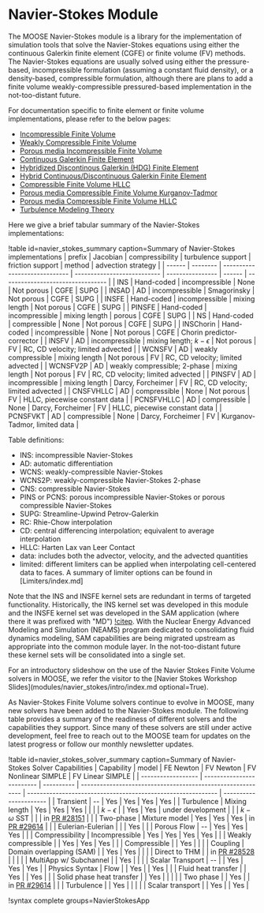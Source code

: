 # Navier-Stokes Module

The MOOSE Navier-Stokes module is a library for the implementation of simulation tools that solve the
Navier-Stokes equations using either the continuous Galerkin finite element
(CGFE) or finite volume (FV) methods. The Navier-Stokes
equations are usually solved using either the pressure-based, incompressible formulation (assuming a
constant fluid density), or a density-based, compressible formulation, although
there are plans to add a finite volume weakly-compressible pressured-based implementation in
the not-too-distant future.

For documentation specific to finite element or finite volume implementations,
please refer to the below pages:

- [Incompressible Finite Volume](insfv.md)
- [Weakly Compressible Finite Volume](wcnsfv.md)
- [Porous media Incompressible Finite Volume](pinsfv.md)
- [Continuous Galerkin Finite Element](navier_stokes/cgfe.md)
- [Hybridized Discontinous Galerkin (HDG) Finite Element](NavierStokesLHDGKernel.md)
- [Hybrid Continuous/Discontinuous Galerkin Finite Element](navier_stokes/hcgdgfe.md)
- [Compressible Finite Volume HLLC](CNSFVHLLCBase.md)
- [Porous media Compressible Finite Volume Kurganov-Tadmor](PCNSFVKT.md)
- [Porous media Compressible Finite Volume HLLC](PCNSFVHLLC.md)
- [Turbulence Modeling Theory](navier_stokes/rans_theory.md)

Here we give a brief tabular summary of the Navier-Stokes implementations:

!table id=navier_stokes_summary caption=Summary of Navier-Stokes implementations
| prefix     | Jacobian   | compressibility               | turbulence support          | friction support  | method | advection strategy                |
| ------     | --------   | ----------------------------- | --------------------------- | ----------------  | ------ | --------------------------------- |
| INS        | Hand-coded | incompressible                | None                        | Not porous        | CGFE   | SUPG                              |
| INSAD      | AD         | incompressible                | Smagorinsky                 | Not porous        | CGFE   | SUPG                              |
| INSFE      | Hand-coded | incompressible                | mixing length               | Not porous        | CGFE   | SUPG                              |
| PINSFE     | Hand-coded | incompressible                | mixing length               | porous            | CGFE   | SUPG                              |
| NS         | Hand-coded | compressible                  | None                        | Not porous        | CGFE   | SUPG                              |
| INSChorin  | Hand-coded | incompressible                | None                        | Not porous        | CGFE   | Chorin predictor-corrector        |
| INSFV      | AD         | incompressible                | mixing length; $k-\epsilon$ | Not porous        | FV     | RC, CD velocity; limited advected |
| WCNSFV     | AD         | weakly compressible           | mixing length               | Not porous        | FV     | RC, CD velocity; limited advected |
| WCNSFV2P   | AD         | weakly compressible; 2-phase  | mixing length               | Not porous        | FV     | RC, CD velocity; limited advected |
| PINSFV     | AD         | incompressible                | mixing length               | Darcy, Forcheimer | FV     | RC, CD velocity; limited advected |
| CNSFVHLLC  | AD         | compressible                  | None                        | Not porous        | FV     | HLLC, piecewise constant data     |
| PCNSFVHLLC | AD         | compressible                  | None                        | Darcy, Forcheimer | FV     | HLLC, piecewise constant data     |
| PCNSFVKT   | AD         | compressible                  | None                        | Darcy, Forcheimer | FV     | Kurganov-Tadmor, limited data     |

Table definitions:

- INS: incompressible Navier-Stokes
- AD: automatic differentiation
- WCNS: weakly-compressible Navier-Stokes
- WCNS2P: weakly-compressible Navier-Stokes 2-phase
- CNS: compressible Navier-Stokes
- PINS or PCNS: porous incompressible Navier-Stokes or porous compressible Navier-Stokes
- SUPG: Streamline-Upwind Petrov-Galerkin
- RC: Rhie-Chow interpolation
- CD: central differencing interpolation; equivalent to average interpolation
- HLLC: Harten Lax van Leer Contact
- data: includes both the advector, velocity, and the advected quantities
- limited: different limiters can be applied when interpolating cell-centered
  data to faces. A summary of limiter options can be found in
  [Limiters/index.md]

Note that the INS and INSFE kernel sets are redundant in terms of targeted
functionality. Historically, the INS kernel set was developed in this module and
the INSFE kernel set was developed in the SAM application (where there it was
prefixed with "MD") [!citep](hu2021sam). With
the Nuclear Energy Advanced Modeling and Simulation (NEAMS) program dedicated
to consolidating fluid dynamics modeling, SAM capabilities are being migrated
upstream as appropriate into the common module layer. In the not-too-distant
future these kernel sets will be consolidated into a single set.

For an introductory slideshow on the use of the Navier Stokes Finite Volume solvers in MOOSE, we refer the visitor to the [Navier Stokes Workshop Slides](modules/navier_stokes/intro/index.md optional=True).

As Navier-Stokes Finite Volume solvers continue to evolve in MOOSE, many new solvers have been added to the Navier-Stokes module. The following table provides a summary of the readiness of different solvers and the capabilities they support. Since many of these solvers are still under active development, feel free to reach out to the MOOSE team for updates on the latest progress or follow our monthly newsletter updates.

!table id=navier_stokes_solver_summary caption=Summary of Navier-Stokes Solver Capabilities
| Capability         | model                     | FE Newton  | FV Newton                                                    | FV Nonlinear SIMPLE                                          | FV Linear SIMPLE       |
| ------------------ | ------------------------- | ---------- | -----------------------------------------------------------  | ------------------------------------------------------------ | ---------------------- |
| Transient          |       --                  | Yes        | Yes                                                          | Yes                                                           | Yes                                                          |
| Turbulence         | Mixing length             | Yes        | Yes                                                          | Yes                                                          |                        |
|                    | $k-\epsilon$              |            | Yes                                                          | Yes                                                          | under development      |
|                    | $k-\omega$ SST            |            |                                                              | in [PR #28151](https://github.com/idaholab/moose/pull/28151) |                        |
| Two-phase          | Mixture model             | Yes        | Yes                                                          | Yes                                                          | in [PR #29614](https://github.com/idaholab/moose/pull/29614) |
|                    | Eulerian-Eulerian         |            |                                                              | Yes                                                          |                        |
| Porous Flow        |       --                  | Yes        | Yes                                                          | Yes                                                          |                        |
| Compressibility    | Incompressible            | Yes        | Yes                                                          | Yes                                                          | Yes                    |
|                    | Weakly compressible       |            | Yes                                                          | Yes                                                          | Yes                    |
|                    | Compressible              |            | Yes                                                          |                                                              |                        |
| Coupling           | Domain overlapping (SAM)  |            | Yes                                                          | Yes                                                          |                        |
|                    | Direct to THM             |            | in [PR #28528](https://github.com/idaholab/moose/pull/28528) |                                                              |                        |
|                    | MultiApp w/ Subchannel    |            | Yes                                                          |                                                              |                        |
| Scalar Transport   |       --                  |            | Yes                                                          | Yes                                                          | Yes                    |
| Physics Syntax     | Flow                      |            | Yes                                                          |                                                              | Yes                    |
|                    | Fluid heat transfer       |            | Yes                                                          |                                                              | Yes                    |
|                    | Solid phase heat transfer |            | Yes                                                          |                                                              |                        |
|                    | Two phase                 |            | Yes                                                          |                                                              | in [PR #29614](https://github.com/idaholab/moose/pull/29614) |
|                    | Turbulence                |            | Yes                                                          |                                                              |                        |
|                    | Scalar transport          |            | Yes                                                          |                                                              | Yes                    |


!syntax complete groups=NavierStokesApp
